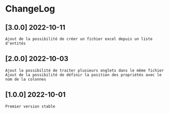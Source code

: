 # ChangeLog

## [3.0.0] 2022-10-11

    Ajout de la possibilité de créer un fichier excel depuis un liste d'entités

## [2.0.0] 2022-10-03

    Ajout la possibilité de traiter plusieurs onglets dans le même fichier
    Ajout de la possibilité de définir la position des propriétés avec le nom de la colonnes

## [1.0.0] 2022-10-01

    Premier version stable
